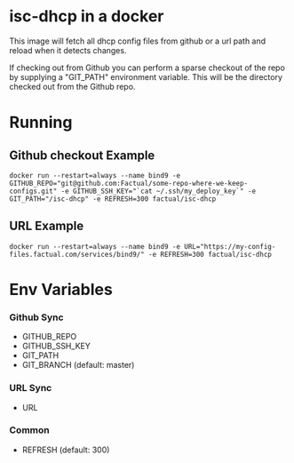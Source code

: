 # isc-dhcp in a docker

This image will fetch all dhcp config files from github or a url path and reload when it detects changes.

If checking out from Github you can perform a sparse checkout of the repo by supplying a "GIT_PATH" environment variable. This will be the directory checked out from the Github repo.

# Running
## Github checkout Example
```
docker run --restart=always --name bind9 -e GITHUB_REPO="git@github.com:Factual/some-repo-where-we-keep-configs.git" -e GITHUB_SSH_KEY="`cat ~/.ssh/my_deploy_key`" -e GIT_PATH="/isc-dhcp" -e REFRESH=300 factual/isc-dhcp
```

## URL Example
```
docker run --restart=always --name bind9 -e URL="https://my-config-files.factual.com/services/bind9/" -e REFRESH=300 factual/isc-dhcp
```

# Env Variables

### Github Sync
  - GITHUB_REPO
  - GITHUB_SSH_KEY
  - GIT_PATH
  - GIT_BRANCH (default: master)

### URL Sync
  - URL

### Common
  - REFRESH (default: 300)
